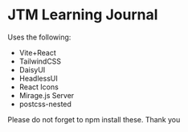 # JTM Learning Journal

Uses the following:

- Vite+React
- TailwindCSS
- DaisyUI
- HeadlessUI
- React Icons
- Mirage.js Server
- postcss-nested

Please do not forget to npm install these. Thank you